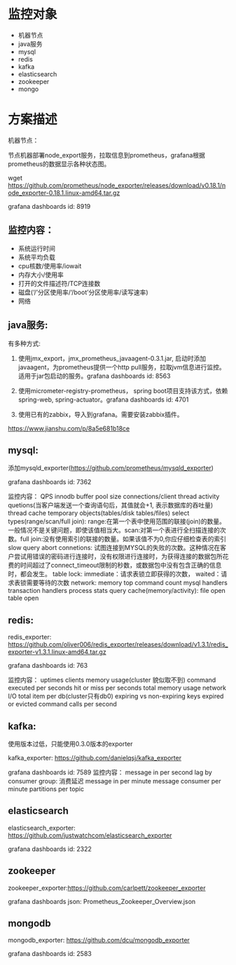# 监控对象
 - 机器节点
 - java服务
 - mysql
 - redis
 - kafka
 - elasticsearch
 - zookeeper
 - mongo

# 方案描述
机器节点：

节点机器部署node_export服务，拉取信息到prometheus，grafana根据prometheus的数据显示各种状态图。

wget https://github.com/prometheus/node_exporter/releases/download/v0.18.1/node_exporter-0.18.1.linux-amd64.tar.gz

grafana dashboards id: 8919

## 监控内容：

- 系统运行时间
- 系统平均负载
- cpu核数/使用率/iowait
- 内存大小/使用率
- 打开的文件描述符/TCP连接数
- 磁盘(‘/’分区使用率/‘/boot’分区使用率/读写速率)
- 网络


## java服务:

有多种方式:

1. 使用jmx_export，jmx_prometheus_javaagent-0.3.1.jar, 启动时添加javaagent，为prometheus提供一个http pull服务，拉取jvm信息进行监控。适用于jar包启动的服务。grafana dashboards id: 8563

2. 使用micrometer-registry-prometheus， spring boot项目支持该方式，依赖spring-web, spring-actuator。grafana dashboards id: 4701

3. 使用已有的zabbix，导入到grafana。需要安装zabbix插件。

https://www.jianshu.com/p/8a5e681b18ce

## mysql:

添加mysqld_exporter(https://github.com/prometheus/mysqld_exporter)

grafana dashboards id: 7362

监控内容：
QPS
innodb buffer pool size
connections/client thread activity
quetions(当客户端发送一个查询语句后，其值就会+1, 表示数据库的吞吐量)
thread cache
temporary objects(tables/disk tables/files)
select types(range/scan/full join): range:在第一个表中使用范围的联接(join)的数量。一般情况不是关键问题，即使该值相当大。scan:对第一个表进行全扫描连接的次数。full join:没有使用索引的联接的数量。如果该值不为0,你应仔细检查表的索引
slow query
abort connetions: 试图连接到MYSQL的失败的次数。这种情况在客户尝试用错误的密码进行连接时，没有权限进行连接时，为获得连接的数据包所花费的时间超过了connect_timeout限制的秒数，或数据包中没有包含正确的信息时，都会发生。
table lock: immediate：请求表锁立即获得的次数， waited：请求表锁需要等待的次数
network:
memory
top command count
mysql handlers
transaction handlers
process stats
query cache(memory/activity): 
file open
table open


## redis:
 redis_exporter: https://github.com/oliver006/redis_exporter/releases/download/v1.3.1/redis_exporter-v1.3.1.linux-amd64.tar.gz

grafana dashboards id:  763

监控内容：
uptimes
clients
memory usage(cluster 貌似取不到)
command executed per seconds
hit or miss per seconds
total memory usage
network I/O
total item per db(cluster只有db0)
expiring vs non-expiring keys
expired or evicted
command calls per second


## kafka:

使用版本过低，只能使用0.3.0版本的exporter

kafka_exporter: https://github.com/danielqsj/kafka_exporter

grafana dashboards id: 7589
监控内容：
message in per second
lag by consumer group: 消费延迟
message in per minute
message consumer per minute
partitions per topic


## elasticsearch

elasticsearch_exporter: https://github.com/justwatchcom/elasticsearch_exporter

grafana dashboards id: 2322


## zookeeper

zookeeper_exporter:https://github.com/carlpett/zookeeper_exporter

grafana dashboards json:
Prometheus_Zookeeper_Overview.json


## mongodb

mongodb_exporter: https://github.com/dcu/mongodb_exporter

grafana dashboards id: 2583
